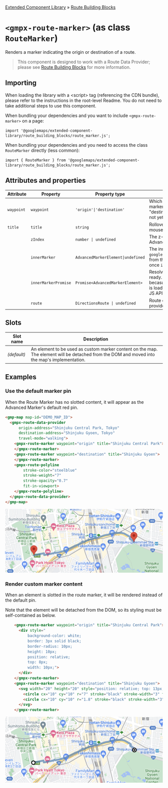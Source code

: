 [Extended Component Library](../../../README.md) » [Route Building Blocks](../README.md)

# `<gmpx-route-marker>` (as class `RouteMarker`)

Renders a marker indicating the origin or destination of a route.

> This component is designed to work with a Route Data Provider; please see [Route Building Blocks](../README.md) for more information.

## Importing

When loading the library with a &lt;script&gt; tag (referencing the CDN bundle), please refer to the instructions in the root-level Readme. You do not need to take additional steps to use this component.

When bundling your dependencies and you want to include `<gmpx-route-marker>` on a page:

```
import '@googlemaps/extended-component-library/route_building_blocks/route_marker.js';
```

When bundling your dependencies and you need to access the class `RouteMarker` directly (less common):

```
import { RouteMarker } from '@googlemaps/extended-component-library/route_building_blocks/route_marker.js';
```

## Attributes and properties

| Attribute  | Property             | Property type                      | Description                                                                                                                                                              | Default    | [Reflects?](https://open-wc.org/guides/knowledge/attributes-and-properties/#attribute-and-property-reflection) |
| ---------- | -------------------- | ---------------------------------- | ------------------------------------------------------------------------------------------------------------------------------------------------------------------------ | ---------- | -------------------------------------------------------------------------------------------------------------- |
| `waypoint` | `waypoint`           | `'origin'\|'destination'`          | Which waypoint of the route to position the marker on. For now, this is either "origin" or "destination"; intermediate waypoints are not yet supported.                  | `'origin'` | ✅                                                                                                              |
| `title`    | `title`              | `string`                           | Rollover text for the marker, displayed on mouse hover.                                                                                                                  | `''`       | ✅                                                                                                              |
|            | `zIndex`             | `number \| undefined`              | The z-index of the marker relative to other Advanced Markers.                                                                                                            |            | ❌                                                                                                              |
|            | `innerMarker`        | `AdvancedMarkerElement\|undefined` | The inner `google.maps.marker.AdvancedMarkerElement` from the Maps JS API. This value is set once `innerMarkerPromise` is resolved.                                      |            | ❌                                                                                                              |
|            | `innerMarkerPromise` | `Promise<AdvancedMarkerElement>`   | Resolves to the inner marker when it's ready. It might not be ready immediately becasue the `AdvancedMarkerElement` class is loaded asynchronously from the Maps JS API. |            | ❌                                                                                                              |
|            | `route`              | `DirectionsRoute \| undefined`     | Route data to render, overriding anything provided by context.                                                                                                           |            | ❌                                                                                                              |

## Slots

| Slot name   | Description                                                                                                                                   |
| ----------- | --------------------------------------------------------------------------------------------------------------------------------------------- |
| *(default)* | An element to be used as custom marker content on the map. The element will be detached from the DOM and moved into the map's implementation. |



## Examples

### Use the default marker pin

When the Route Marker has no slotted content, it will appear as the Advanced Marker's default red pin.

```html
<gmp-map map-id="DEMO_MAP_ID">
  <gmpx-route-data-provider
      origin-address="Shinjuku Central Park, Tokyo"
      destination-address="Shinjuku Gyoen, Tokyo"
      travel-mode="walking">
    <gmpx-route-marker waypoint="origin" title="Shinjuku Central Park">
    </gmpx-route-marker>
    <gmpx-route-marker waypoint="destination" title="Shinjuku Gyoen">
    </gmpx-route-marker>
    <gmpx-route-polyline
        stroke-color="steelblue"
        stroke-weight="7"
        stroke-opacity="0.7"
        fit-in-viewport>
    </gmpx-route-polyline>
  </gmpx-route-data-provider>
</gmp-map>
```

![Pin markers](./doc_src/pin-markers.png)

### Render custom marker content

When an element is slotted in the route marker, it will be rendered instead of the default pin. 

Note that the element will be detached from the DOM, so its styling must be self-contained as below.

```html
    <gmpx-route-marker waypoint="origin" title="Shinjuku Central Park">
      <div style="
          background-color: white;
          border: 3px solid black;
          border-radius: 10px;
          height: 10px;
          position: relative;
          top: 8px;
          width: 10px;">
      </div>
    </gmpx-route-marker>
    <gmpx-route-marker waypoint="destination" title="Shinjuku Gyoen">
      <svg width="20" height="20" style="position: relative; top: 13px;">
        <circle cx="10" cy="10" r="7" stroke="black" stroke-width="3" fill="white"/>
        <circle cx="10" cy="10" r="1.8" stroke="black" stroke-width="3" fill="black"/>
      </svg>
    </gmpx-route-marker>
```

![Circle markers](./doc_src/circle-markers.png)




